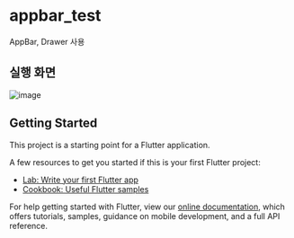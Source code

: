# appbar_test
AppBar, Drawer 사용

## 실행 화면
![image](https://user-images.githubusercontent.com/77111523/139222727-152a0966-9dbe-48fb-997c-708b25c30eae.png)

## Getting Started

This project is a starting point for a Flutter application.

A few resources to get you started if this is your first Flutter project:

- [Lab: Write your first Flutter app](https://flutter.dev/docs/get-started/codelab)
- [Cookbook: Useful Flutter samples](https://flutter.dev/docs/cookbook)

For help getting started with Flutter, view our
[online documentation](https://flutter.dev/docs), which offers tutorials,
samples, guidance on mobile development, and a full API reference.
